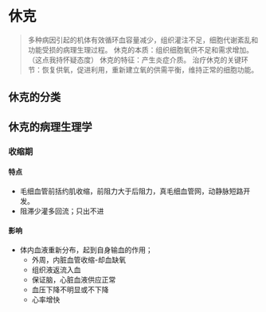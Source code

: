 # 休克
>多种病因引起的机体有效循环血容量减少，组织灌注不足，细胞代谢紊乱和功能受损的病理生理过程。
休克的本质：组织细胞氧供不足和需求增加。（这点我持怀疑态度）
休克的特征：产生炎症介质。
治疗休克的关键环节：恢复供氧，促进利用，重新建立氧的供需平衡，维持正常的细胞功能。

## 休克的分类

## 休克的病理生理学

### 收缩期
#### 特点
- 毛细血管前括约肌收缩，前阻力大于后阻力，真毛细血管网，动静脉短路开发。
- 阻滞少灌多回流；只出不进
#### 影响
- 体内血液重新分布，起到自身输血的作用；
	- 外周，内脏血管收缩-却血缺氧
	- 组织液返流入血
	- 保证脑，心脏血液供应正常
	- 血压下降不明显或不下降
	- 心率增快

